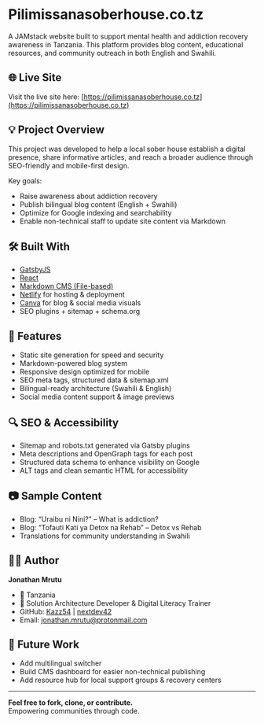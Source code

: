 # Pilimissanasoberhouse.co.tz

A JAMstack website built to support mental health and addiction recovery awareness in Tanzania. This platform provides blog content, educational resources, and community outreach in both English and Swahili.

## 🌐 Live Site

Visit the live site here: [https://pilimissanasoberhouse.co.tz](https://pilimissanasoberhouse.co.tz)

## 💡 Project Overview

This project was developed to help a local sober house establish a digital presence, share informative articles, and reach a broader audience through SEO-friendly and mobile-first design.

Key goals:
- Raise awareness about addiction recovery
- Publish bilingual blog content (English + Swahili)
- Optimize for Google indexing and searchability
- Enable non-technical staff to update site content via Markdown

## 🛠️ Built With

- [GatsbyJS](https://www.gatsbyjs.com/)
- [React](https://reactjs.org/)
- [Markdown CMS (File-based)](https://www.markdownguide.org/)
- [Netlify](https://www.netlify.com/) for hosting & deployment
- [Canva](https://www.canva.com/) for blog & social media visuals
- SEO plugins + sitemap + schema.org

## 📌 Features

- Static site generation for speed and security
- Markdown-powered blog system
- Responsive design optimized for mobile
- SEO meta tags, structured data & sitemap.xml
- Bilingual-ready architecture (Swahili & English)
- Social media content support & image previews

## 🔍 SEO & Accessibility

- Sitemap and robots.txt generated via Gatsby plugins
- Meta descriptions and OpenGraph tags for each post
- Structured data schema to enhance visibility on Google
- ALT tags and clean semantic HTML for accessibility

## 📷 Sample Content

- Blog: “Uraibu ni Nini?” – What is addiction?
- Blog: “Tofauti Kati ya Detox na Rehab” – Detox vs Rehab
- Translations for community understanding in Swahili

## 🙋‍♂️ Author

**Jonathan Mrutu**  
- 📍 Tanzania  
- 💼 Solution Architecture Developer & Digital Literacy Trainer  
- GitHub: [Kazz54](https://github.com/Kazz54) | [nextdev42](https://github.com/nextdev42)  
- Email: jonathan.mrutu@protonmail.com

## 🚀 Future Work

- Add multilingual switcher
- Build CMS dashboard for easier non-technical publishing
- Add resource hub for local support groups & recovery centers

---

**Feel free to fork, clone, or contribute.**  
Empowering communities through code.

